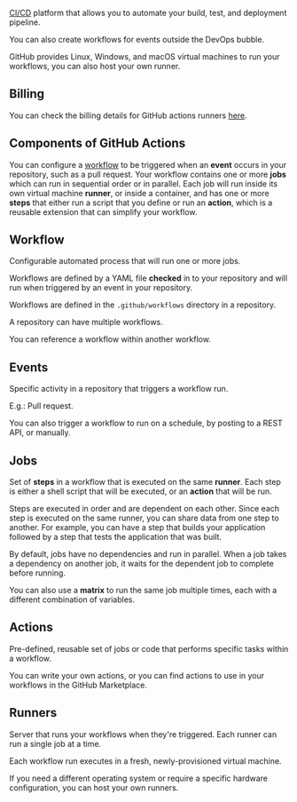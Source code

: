 [CI/CD](cicd.md) platform that allows you to automate your build, test, and deployment pipeline.

You can also create workflows for events outside the DevOps bubble.

GitHub provides Linux, Windows, and macOS virtual machines to run your workflows, you can also host your own runner.
## Billing
You can check the billing details for GitHub actions runners [here](https://docs.github.com/en/billing/concepts/product-billing/github-actions).
## Components of GitHub Actions
You can configure a [workflow](github_actions_workflow.md) to be triggered when an **event** occurs in your repository, such as a pull request. Your workflow contains one or more **jobs** which can run in sequential order or in parallel. Each job will run inside its own virtual machine **runner**, or inside a container, and has one or more **steps** that either run a script that you define or run an **action**, which is a reusable extension that can simplify your workflow.
## Workflow
Configurable automated process that will run one or more jobs.

Workflows are defined by a YAML file **checked** in to your repository and will run when triggered by an event in your repository.

Workflows are defined in the `.github/workflows` directory in a repository.

A repository can have multiple workflows.

You can reference a workflow within another workflow.
## Events
Specific activity in a repository that triggers a workflow run. 

E.g.: Pull request.

You can also trigger a workflow to run on a schedule, by posting to a REST API, or manually.
## Jobs
Set of **steps** in a workflow that is executed on the same **runner**. Each step is either a shell script that will be executed, or an **action** that will be run.

Steps are executed in order and are dependent on each other. Since each step is executed on the same runner, you can share data from one step to another. For example, you can have a step that builds your application followed by a step that tests the application that was built.

By default, jobs have no dependencies and run in parallel. When a job takes a dependency on another job, it waits for the dependent job to complete before running.

You can also use a **matrix** to run the same job multiple times, each with a different combination of variables.
## Actions
Pre-defined, reusable set of jobs or code that performs specific tasks within a workflow.

You can write your own actions, or you can find actions to use in your workflows in the GitHub Marketplace.
## Runners
Server that runs your workflows when they're triggered. Each runner can run a single job at a time.

Each workflow run executes in a fresh, newly-provisioned virtual machine.

If you need a different operating system or require a specific hardware configuration, you can host your own runners.